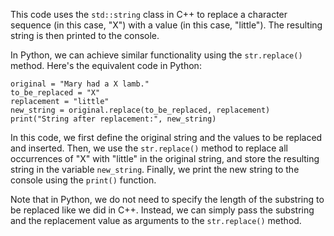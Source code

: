 This code uses the `std::string` class in C++ to replace a character sequence (in this case, "X") with a value (in this case, "little"). The resulting string is then printed to the console.

In Python, we can achieve similar functionality using the `str.replace()` method. Here's the equivalent code in Python:
```
original = "Mary had a X lamb."
to_be_replaced = "X"
replacement = "little"
new_string = original.replace(to_be_replaced, replacement)
print("String after replacement:", new_string)
```
In this code, we first define the original string and the values to be replaced and inserted. Then, we use the `str.replace()` method to replace all occurrences of "X" with "little" in the original string, and store the resulting string in the variable `new_string`. Finally, we print the new string to the console using the `print()` function.

Note that in Python, we do not need to specify the length of the substring to be replaced like we did in C++. Instead, we can simply pass the substring and the replacement value as arguments to the `str.replace()` method.

